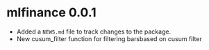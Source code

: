 # mlfinance 0.0.1

* Added a `NEWS.md` file to track changes to the package.
* New cusum_filter function for filtering barsbased on cusum filter

